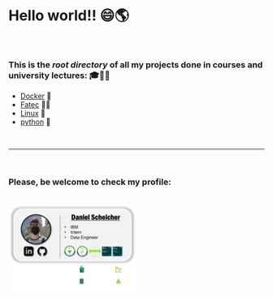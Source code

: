 # Hello world!! :smile::earth_americas:

<br>

### This is the ***root directory*** of all my projects done in **courses** and **university** lectures: :mortar_board::closed_book::robot:

- [Docker](./docker/) 	:whale:
- [Fatec](./fatec/)  :man_student:
- [Linux](./linux/) 	:penguin:
- [python](./python/) 	:snake:

<br>

***

<br>

### **Please, be welcome to check my profile:**

<br>

<a href="https://github.com/DanScherr">
    <img src="./images/the-end-img.png" width="50%">
</a>